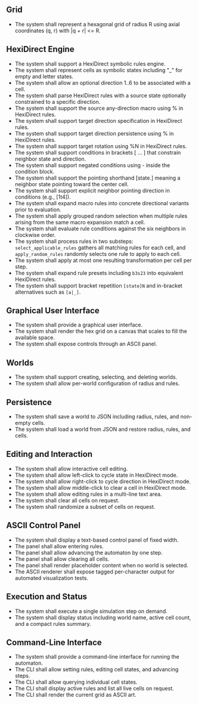 ## Grid
- The system shall represent a hexagonal grid of radius R using axial coordinates (q, r) with |q + r| <= R.
## HexiDirect Engine
- The system shall support a HexiDirect symbolic rules engine.
- The system shall represent cells as symbolic states including "_" for empty and letter states.
- The system shall allow an optional direction 1..6 to be associated with a cell.
- The system shall parse HexiDirect rules with a source state optionally constrained to a specific direction.
- The system shall support the source any-direction macro using % in HexiDirect rules.
- The system shall support target direction specification in HexiDirect rules.
- The system shall support target direction persistence using % in HexiDirect rules.
- The system shall support target rotation using %N in HexiDirect rules.
- The system shall support conditions in brackets [ ... ] that constrain neighbor state and direction.
- The system shall support negated conditions using - inside the condition block.
- The system shall support the pointing shorthand [state.] meaning a neighbor state pointing toward the center cell.
- The system shall support explicit neighbor pointing direction in conditions (e.g., [1t4]).
- The system shall expand macro rules into concrete directional variants prior to evaluation.
- The system shall apply grouped random selection when multiple rules arising from the same macro expansion match a cell.
- The system shall evaluate rule conditions against the six neighbors in clockwise order.
- The system shall process rules in two substeps: `select_applicable_rules` gathers all matching rules for each cell, and `apply_random_rules` randomly selects one rule to apply to each cell.
- The system shall apply at most one resulting transformation per cell per step.
- The system shall expand rule presets including `b3s23` into equivalent HexiDirect rules.
- The system shall support bracket repetition `[state]N` and in-bracket alternatives such as `[a|_]`.
## Graphical User Interface
- The system shall provide a graphical user interface.
- The system shall render the hex grid on a canvas that scales to fill the available space.
- The system shall expose controls through an ASCII panel.
## Worlds
- The system shall support creating, selecting, and deleting worlds.
- The system shall allow per-world configuration of radius and rules.
## Persistence
- The system shall save a world to JSON including radius, rules, and non-empty cells.
- The system shall load a world from JSON and restore radius, rules, and cells.
## Editing and Interaction
- The system shall allow interactive cell editing.
- The system shall allow left-click to cycle state in HexiDirect mode.
- The system shall allow right-click to cycle direction in HexiDirect mode.
- The system shall allow middle-click to clear a cell in HexiDirect mode.
- The system shall allow editing rules in a multi-line text area.
- The system shall clear all cells on request.
- The system shall randomize a subset of cells on request.

## ASCII Control Panel
- The system shall display a text-based control panel of fixed width.
- The panel shall allow entering rules.
- The panel shall allow advancing the automaton by one step.
- The panel shall allow clearing all cells.
- The panel shall render placeholder content when no world is selected.
- The ASCII renderer shall expose tagged per-character output for automated
  visualization tests.

## Execution and Status
- The system shall execute a single simulation step on demand.
- The system shall display status including world name, active cell count, and a compact rules summary.

## Command-Line Interface
- The system shall provide a command-line interface for running the automaton.
- The CLI shall allow setting rules, editing cell states, and advancing steps.
- The CLI shall allow querying individual cell states.
- The CLI shall display active rules and list all live cells on request.
- The CLI shall render the current grid as ASCII art.
